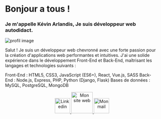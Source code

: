 # Bonjour a tous !
### Je m'appelle Kévin Arlandis, Je suis développeur web autodidact.

![profil image](https://media.licdn.com/dms/image/v2/C4D16AQEj85jqaN8Ecg/profile-displaybackgroundimage-shrink_350_1400/profile-displaybackgroundimage-shrink_350_1400/0/1668250252718?e=1730937600&v=beta&t=iI7lEze1yEgFEPpvAqDvkXesCG4dbDQHxN2hxvElNSU)

Salut ! Je suis un développeur web chevronné avec une forte passion pour la création d'applications web performantes et intuitives. J'ai une solide expérience dans le développement Front-End et Back-End, maîtrisant les langages et technologies suivants :

Front-End : HTML5, CSS3, JavaScript (ES6+), React, Vue.js, SASS
Back-End : Node.js, Express, PHP, Python (Django, Flask)
Bases de données : MySQL, PostgreSQL, MongoDB
<p align="center"> 

<a href="https://www.linkedin.com/in/kevin-arlandis/">
    <img alt="Linkedin " width="50px" src="https://upload.wikimedia.org/wikipedia/commons/thumb/c/ca/LinkedIn_logo_initials.png/600px-LinkedIn_logo_initials.png" />
  </a>
  
   <a href="https://arlandiskevin.netlify.app/">
    <img alt="Mon site web" width="70px" src="https://img-0.journaldunet.com/a691ldWmyRJa7Nj9Om84GKZSC7M=/1500x/smart/37bb29883db94c988d8701b42ed00ee2/ccmcms-jdn/2034247.jpg" />
  </a>
  
   <a href="mailto:arlandis.dev@hotmail.com?subject=Bonjour!">
    <img alt="Mon mail" width="50px" src="https://upload.wikimedia.org/wikipedia/fr/a/a7/Mail_%28Apple%29_logo.png" />
  </a>
  
  </p>
